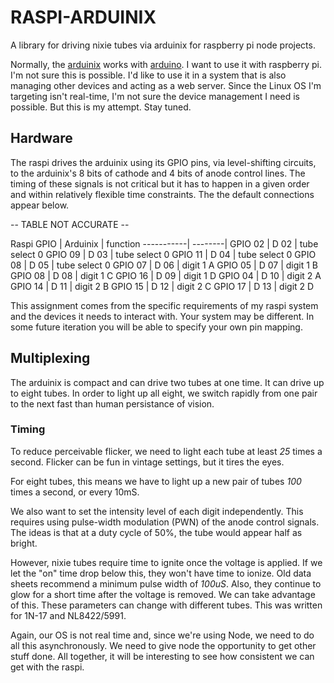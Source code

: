 # RASPI-ARDUINIX

A library for driving nixie tubes via arduinix for raspberry pi node projects.

Normally, the [arduinix](http://www.arduinix.com/) works with [arduino](https://www.arduino.cc/). I want to use it with raspberry pi. I'm not sure this is possible. I'd like to use it in a system that is also managing other devices and acting as a web server. Since the Linux OS I'm targeting isn't real-time, I'm not sure the device management I need is possible. But this is my attempt. Stay tuned.

## Hardware
The raspi drives the arduinix using its GPIO pins, via level-shifting circuits, to the arduinix's 8 bits of cathode and 4 bits of anode control lines. The timing of these signals is not critical but it has to happen in a given order and within relatively flexible time constraints. The the default connections appear below. 

-- TABLE NOT ACCURATE --

Raspi GPIO | Arduinix | function
-----------| --------|
GPIO 02 | D 02 | tube select 0
GPIO 09 | D 03 | tube select 0
GPIO 11 | D 04 | tube select 0
GPIO 08 | D 05 | tube select 0
GPIO 07 | D 06 | digit 1 A
GPIO 05 | D 07 | digit 1 B
GPIO 08 | D 08 | digit 1 C
GPIO 16 | D 09 | digit 1 D
GPIO 04 | D 10 | digit 2 A
GPIO 14 | D 11 | digit 2 B
GPIO 15 | D 12 | digit 2 C
GPIO 17 | D 13 | digit 2 D

This assignment comes from the specific requirements of my raspi system and the devices it needs to interact with. Your system may be different. In some future iteration you will be able to specify your own pin mapping.

## Multiplexing

The arduinix is compact and can drive two tubes at one time. It can drive up to eight tubes. In order to light up all eight, we switch rapidly from one pair to the next fast than human persistance of vision. 

### Timing

To reduce perceivable flicker, we need to light each tube at least *25* times a second. Flicker can be fun in vintage settings, but it tires the eyes.

For eight tubes, this means we have to light up a new pair of tubes *100* times a second, or every 10mS.

We also want to set the intensity level of each digit independently. This requires using pulse-width modulation (PWN) of the anode control signals. The ideas is that at a duty cycle of 50%, the tube would appear half as bright.

However, nixie tubes require time to ignite once the voltage is applied. If we let the "on" time drop below this, they won't have time to ionize. Old data sheets recommend a minimum pulse width of *100uS*. Also, they continue to glow for a short time after the voltage is removed. We can take advantage of this. These parameters can change with different tubes. This was written for 1N-17 and NL8422/5991.

Again, our OS is not real time and, since we're using Node, we need to do all this asynchronously. We need to give node the opportunity to get other stuff done. All together, it will be interesting to see how consistent we can get with the raspi.



